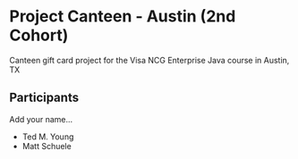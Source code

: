 # Project Canteen - Austin (2nd Cohort)

Canteen gift card project for the Visa NCG Enterprise Java course in Austin, TX

## Participants

Add your name...

* Ted M. Young
* Matt Schuele


